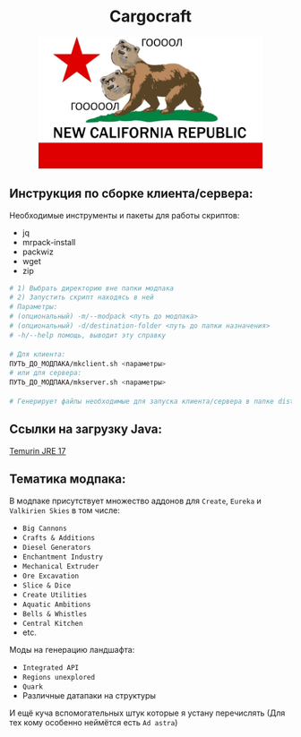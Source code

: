 <div align="center">
    <h1>Cargocraft</h1>
    <img width="400px" alt="icon" src="./ico.jpeg">
</div>

Инструкция по сборке клиента/сервера:
---
Необходимые инструменты и пакеты для работы скриптов:
* jq
* mrpack-install
* packwiz
* wget
* zip
```bash
# 1) Выбрать директорию вне папки модпака
# 2) Запустить скрипт находясь в ней
# Параметры:
# (опциональный) -m/--modpack <путь до модпака>
# (опциональный) -d/destination-folder <путь до папки назначения>
# -h/--help помощь, выводит эту справку

# Для клиента:
ПУТЬ_ДО_МОДПАКА/mkclient.sh <параметры>
# или для сервера:
ПУТЬ_ДО_МОДПАКА/mkserver.sh <параметры>

# Генерирует файлы необходимые для запуска клиента/сервера в папке dist
```

Ссылки на загрузку Java:
---
[Temurin JRE 17](https://github.com/adoptium/temurin17-binaries/releases/download/jdk-17.0.11%2B9/OpenJDK17U-jre_x64_windows_hotspot_17.0.11_9.msi)

Тематика модпака:
---
В модпаке присутствует множество аддонов для `Create`, `Eureka` и `Valkirien Skies` в том числе:
* `Big Cannons`
* `Crafts & Additions`
* `Diesel Generators`
* `Enchantment Industry`
* `Mechanical Extruder`
* `Ore Excavation`
* `Slice & Dice`
* `Create Utilities`
* `Aquatic Ambitions`
* `Bells & Whistles`
* `Central Kitchen`
* etc.

Моды на генерацию ландшафта:
* `Integrated API`
* `Regions unexplored`
* `Quark`
* Различные датапаки на структуры

И ещё куча вспомогательных штук которые я устану перечислять
(Для тех кому особенно неймётся есть `Ad astra`)

